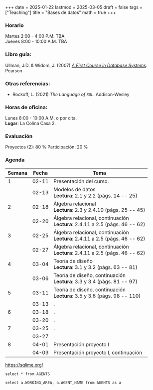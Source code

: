 +++
date      = 2025-01-22
lastmod   = 2025-03-05
draft     = false
tags      = ["Teaching"]
title     = "Bases de datos"
math      = true
+++

### Horario

Martes 2:00 - 4:00 P.M. TBA <br>
Jueves 8:00 - 10:00 A.M. TBA

### Libro guía:

Ullman, J.D. & Widom, J. (2007) *[A First Course in Database Systems](https://www.pearson.com/en-us/subject-catalog/p/first-course-in-database-systems-a/P200000003302/9780136006374)*. Pearson

### Otras referencias:

* Rockoff, L. (2021) *The Language of `SQL`*. Addison-Wesley

### Horas de oficina: 

Lunes 8:00 - 10:00 A.M. o por cita. <br>
**Lugar**: La Colina Casa 2. 

### Evaluación

Proyectos (2): 80 %
Participación: 20 %


### Agenda

Semana | Fecha | Tema
---| --- | ----
1      | 02-11 | Presentación del curso.
&nbsp; | 02-13 | Modelos de datos <br> **Lectura**: 2.1 y 2.2 (págs. 14 -- 25) 
2      | 02-18 | Álgebra relacional <br> **Lectura**: 2.3 y 2.4.10 (págs. 25 -- 45) 
&nbsp; | 02-20 | Álgebra relacional, continuación <br> **Lectura**: 2.4.11 a 2.5 (págs. 46 -- 62) 
3      | 02-25 | Álgebra relacional, continuación <br> **Lectura**: 2.4.11 a 2.5 (págs. 46 -- 62) 
&nbsp; | 02-27 | Álgebra relacional, continuación <br> **Lectura**: 2.4.11 a 2.5 (págs. 46 -- 62) 
4      | 03-04 | Teoría de diseño <br> **Lectura**: 3.1 y 3.2 (págs. 63 -- 81) 
&nbsp; | 03-06 | Teoría de diseño, continuación <br> **Lectura**: 3.3 y 3.4 (págs. 81 -- 97) 
5      | 03-11 | Teoría de diseño, continuación <br> **Lectura**: 3.5 y 3.6 (págs. 98 -- 110) 
&nbsp; | 03-13 | .
6      | 03-18 | .
&nbsp; | 03-20 | .
7      | 03-25 | .
&nbsp; | 03-27 | .
8      | 04-01 | Presentación proyecto I
&nbsp; | 04-03 | Presentación proyecto I, continuación


https://sqlime.org/

```
select * from AGENTS
```


```
select a.WORKING_AREA, a.AGENT_NAME from AGENTS as a
```


